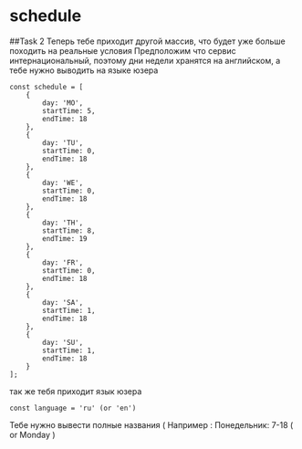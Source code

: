 # schedule

##Task 2
Теперь тебе приходит другой массив, что будет уже больше походить на реальные условия
Предположим что сервис интернациональный, поэтому дни недели хранятся на английском, а тебе нужно выводить на языке юзера

```
const schedule = [
    {
        day: 'MO',
        startTime: 5,
        endTime: 18
    },
    {
        day: 'TU',
        startTime: 0,
        endTime: 18
    },
    {
        day: 'WE',
        startTime: 0,
        endTime: 18
    },
    {
        day: 'TH',
        startTime: 8,
        endTime: 19
    },
    {
        day: 'FR',
        startTime: 0,
        endTime: 18
    },
    {
        day: 'SA',
        startTime: 1,
        endTime: 18
    },
    {
        day: 'SU',
        startTime: 1,
        endTime: 18
    }
];
```

так же тебя приходит язык юзера 

```const language = 'ru' (or 'en')``` 

Тебе нужно вывести полные названия ( Например : Понедельник: 7-18 ( or Monday )
